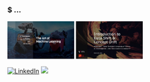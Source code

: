 ### $ ...

[<img src="https://github.com/alipsgh/ml-talks/blob/master/the-art-of-machine-learning/ad-cover/the_art_of_machine_learning.jpg" width="30%" />](https://github.com/alipsgh/ml-talks/blob/master/the-art-of-machine-learning/the_art_of_machine_learning.pdf)
[<img src="https://github.com/alipsgh/ml-talks/blob/master/data-shift-cibc-vector/ad-cover/cibc_vector_ds.jpg" width="30%" />](https://github.com/alipsgh/ml-talks/blob/master/data-shift-cibc-vector/cibc_vector_ds.pdf)

<p>

<!--<img src="https://img.shields.io/github/stars/alipsgh?affiliations=OWNER%2CCOLLABORATOR&style=social"> -->
<a href="https://www.linkedin.com/in/alipsgh"><img src="https://img.shields.io/badge/LinkedIn--_.svg?style=social&logo=linkedin" alt="LinkedIn"></a> 
<img src="https://img.shields.io/twitter/url?style=social&url=https://www.twitter.com/alipsgh">

</p>

<!-- ![](https://komarev.com/ghpvc/?username=your-github-username&color=grey&style=flat-square) -->

<!--
**alipsgh/alipsgh** is a ✨ _special_ ✨ repository because its `README.md` (this file) appears on your GitHub profile.

Here are some ideas to get you started:

- 🔭 I’m currently working on ...
- 🌱 I’m currently learning ...
- 👯 I’m looking to collaborate on ...
- 🤔 I’m looking for help with ...
- 💬 Ask me about ...
- 📫 How to reach me: ...
- 😄 Pronouns: ...
- ⚡ Fun fact: ...
-->
